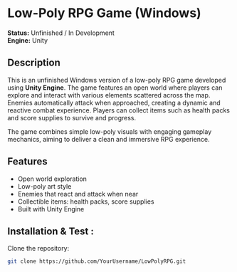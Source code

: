 # Low-Poly RPG Game (Windows)  

**Status:** Unfinished / In Development  
**Engine:** Unity  

## Description
This is an unfinished Windows version of a low-poly RPG game developed using **Unity Engine**. The game features an open world where players can explore and interact with various elements scattered across the map. Enemies automatically attack when approached, creating a dynamic and reactive combat experience. Players can collect items such as health packs and score supplies to survive and progress.  

The game combines simple low-poly visuals with engaging gameplay mechanics, aiming to deliver a clean and immersive RPG experience.  

## Features
- Open world exploration  
- Low-poly art style  
- Enemies that react and attack when near  
- Collectible items: health packs, score supplies  
- Built with Unity Engine  

## Installation & Test :
  Clone the repository:  
   ```bash
   git clone https://github.com/YourUsername/LowPolyRPG.git
